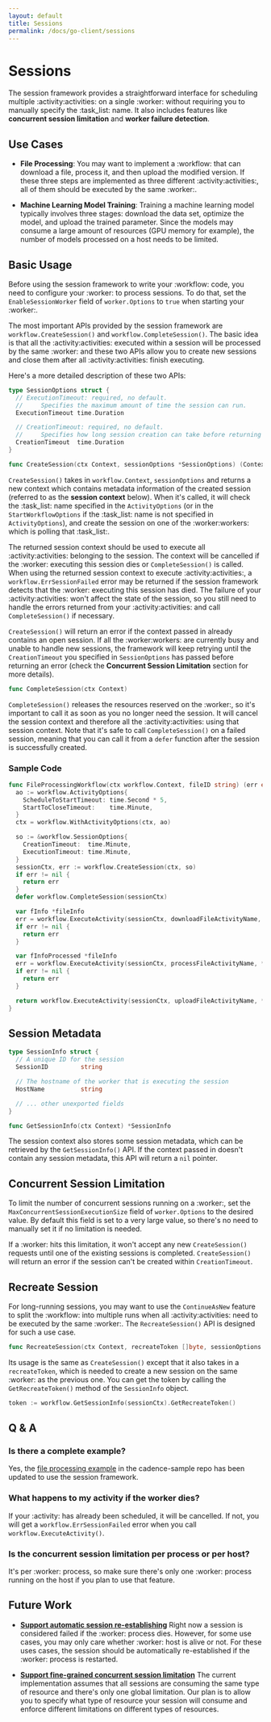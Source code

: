```yaml
---
layout: default
title: Sessions
permalink: /docs/go-client/sessions
---
```


# Sessions

The session framework provides a straightforward interface for scheduling multiple :activity:activities: on a single :worker: without requiring you to manually specify the :task_list: name. It also includes features like **concurrent session limitation** and **worker failure detection**.

## Use Cases

- **File Processing**: You may want to implement a :workflow: that can download a file, process it, and then upload the modified version. If these three steps are implemented as three different :activity:activities:, all of them should be executed by the same :worker:.

- **Machine Learning Model Training**: Training a machine learning model typically involves three stages: download the data set, optimize the model, and upload the trained parameter. Since the models may consume a large amount of resources (GPU memory for example), the number of models processed on a host needs to be limited.

## Basic Usage

Before using the session framework to write your :workflow: code, you need to configure your :worker: to process sessions. To do that, set the `EnableSessionWorker` field of `worker.Options` to `true` when starting your :worker:.

The most important APIs provided by the session framework are `workflow.CreateSession()` and `workflow.CompleteSession()`. The basic idea is that all the :activity:activities: executed within a session will be processed by the same :worker: and these two APIs allow you to create new sessions and close them after all :activity:activities: finish executing.

Here's a more detailed description of these two APIs:
```go
type SessionOptions struct {
  // ExecutionTimeout: required, no default.
  //     Specifies the maximum amount of time the session can run.
  ExecutionTimeout time.Duration

  // CreationTimeout: required, no default.
  //     Specifies how long session creation can take before returning an error.
  CreationTimeout  time.Duration
}

func CreateSession(ctx Context, sessionOptions *SessionOptions) (Context, error)
```

`CreateSession()` takes in `workflow.Context`, `sessionOptions` and returns a new context which contains metadata information of the created session (referred to as the **session context** below). When it's called, it will check the :task_list: name specified in the `ActivityOptions` (or in the `StartWorkflowOptions` if the :task_list: name is not specified in `ActivityOptions`), and create the session on one of the :worker:workers: which is polling that :task_list:.

The returned session context should be used to execute all :activity:activities: belonging to the session. The context will be cancelled if the :worker: executing this session dies or `CompleteSession()` is called. When using the returned session context to execute :activity:activities:, a `workflow.ErrSessionFailed` error may be returned if the session framework detects that the :worker: executing this session has died. The failure of your :activity:activities: won't affect the state of the session, so you still need to handle the errors returned from your :activity:activities: and call `CompleteSession()` if necessary.

`CreateSession()` will return an error if the context passed in already contains an open session. If all the :worker:workers: are currently busy and unable to handle new sessions, the framework will keep retrying until the `CreationTimeout` you specified in `SessionOptions` has passed before returning an error (check the **Concurrent Session Limitation** section for more details).

```go
func CompleteSession(ctx Context)
```

`CompleteSession()` releases the resources reserved on the :worker:, so it's important to call it as soon as you no longer need the session. It will cancel the session context and therefore all the :activity:activities: using that session context. Note that it's safe to call `CompleteSession()` on a failed session, meaning that you can call it from a `defer` function after the session is successfully created.

### Sample Code

```go
func FileProcessingWorkflow(ctx workflow.Context, fileID string) (err error) {
  ao := workflow.ActivityOptions{
    ScheduleToStartTimeout: time.Second * 5,
    StartToCloseTimeout:    time.Minute,
  }
  ctx = workflow.WithActivityOptions(ctx, ao)

  so := &workflow.SessionOptions{
    CreationTimeout:  time.Minute,
    ExecutionTimeout: time.Minute,
  }
  sessionCtx, err := workflow.CreateSession(ctx, so)
  if err != nil {
    return err
  }
  defer workflow.CompleteSession(sessionCtx)

  var fInfo *fileInfo
  err = workflow.ExecuteActivity(sessionCtx, downloadFileActivityName, fileID).Get(sessionCtx, &fInfo)
  if err != nil {
    return err
  }

  var fInfoProcessed *fileInfo
  err = workflow.ExecuteActivity(sessionCtx, processFileActivityName, *fInfo).Get(sessionCtx, &fInfoProcessed)
  if err != nil {
    return err
  }

  return workflow.ExecuteActivity(sessionCtx, uploadFileActivityName, *fInfoProcessed).Get(sessionCtx, nil)
}
```

## Session Metadata

```go
type SessionInfo struct {
  // A unique ID for the session
  SessionID         string

  // The hostname of the worker that is executing the session
  HostName          string

  // ... other unexported fields
}

func GetSessionInfo(ctx Context) *SessionInfo
```

The session context also stores some session metadata, which can be retrieved by the `GetSessionInfo()` API. If the context passed in doesn't contain any session metadata, this API will return a `nil` pointer.

## Concurrent Session Limitation

To limit the number of concurrent sessions running on a :worker:, set the `MaxConcurrentSessionExecutionSize` field of `worker.Options` to the desired value. By default this field is set to a very large value, so there's no need to manually set it if no limitation is needed.

If a :worker: hits this limitation, it won't accept any new `CreateSession()` requests until one of the existing sessions is completed. `CreateSession()` will return an error if the session can't be created within `CreationTimeout`.

## Recreate Session

For long-running sessions, you may want to use the `ContinueAsNew` feature to split the :workflow: into multiple runs when all :activity:activities: need to be executed by the same :worker:. The `RecreateSession()`  API is designed for such a use case.

```go
func RecreateSession(ctx Context, recreateToken []byte, sessionOptions *SessionOptions) (Context, error)
```

Its usage is the same as `CreateSession()` except that it also takes in a `recreateToken`, which is needed to create a new session on the same :worker: as the previous one. You can get the token by calling the `GetRecreateToken()` method of the `SessionInfo` object.

```go
token := workflow.GetSessionInfo(sessionCtx).GetRecreateToken()
```

## Q & A

### Is there a complete example?
Yes, the [file processing example](https://github.com/uber-common/cadence-samples/blob/master/cmd/samples/fileprocessing/workflow.go) in the cadence-sample repo has been updated to use the session framework.

### What happens to my activity if the worker dies?
If your :activity: has already been scheduled, it will be cancelled. If not, you will get a `workflow.ErrSessionFailed` error when you call `workflow.ExecuteActivity()`.

### Is the concurrent session limitation per process or per host?
It's per :worker: process, so make sure there's only one :worker: process running on the host if you plan to use that feature.


## Future Work

* **[Support automatic session re-establishing](https://github.com/uber-go/cadence-client/issues/775)**
Right now a session is considered failed if the :worker: process dies. However, for some use cases, you may only care whether :worker: host is alive or not. For these uses cases, the session should be automatically re-established if the :worker: process is restarted.

* **[Support fine-grained concurrent session limitation](https://github.com/uber-go/cadence-client/issues/776)**
The current implementation assumes that all sessions are consuming the same type of resource and there's only one global limitation. Our plan is to allow you to specify what type of resource your session will consume and enforce different limitations on different types of resources.
